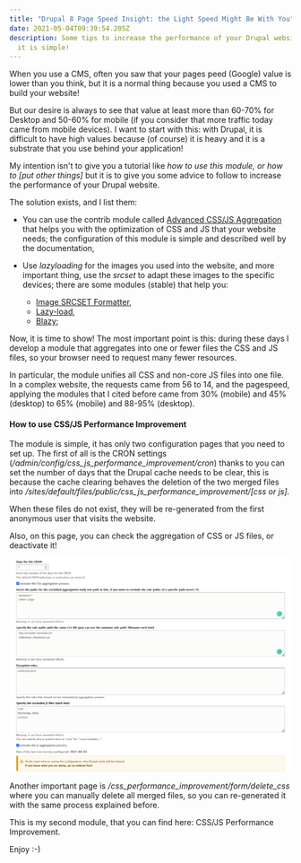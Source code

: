 ```yaml
---
title: "Drupal 8 Page Speed Insight: the Light Speed Might Be With You"
date: 2021-05-04T09:39:54.205Z
description: Some tips to increase the performance of your Drupal website. Yes,
  it is simple!
---
```

When you use a CMS, often you saw that your pages peed (Google) value is lower than you think, but it is a normal thing because you used a CMS to build your website! 

But our desire is always to see that value at least more than 60-70% for Desktop and 50-60% for mobile (if you consider that more traffic today came from mobile devices). I want to start with this: with Drupal, it is difficult to have high values because (of course) it is heavy and it is a substrate that you use behind your application! 

My intention isn't to give you a tutorial like *how to use this module, or how to \[put other things]* but it is to give you some advice to follow to increase the performance of your Drupal website.

The solution exists, and I list them: 

* You can use the contrib module called [Advanced CSS/JS Aggregation](https://www.drupal.org/project/advagg) that helps you with the optimization of CSS and JS that your website needs; the configuration of this module is simple and described well by the documentation,
* Use *lazyloading* for the images you used into the website, and more important thing, use the *srcset* to adapt these images to the specific devices; there are some modules (stable) that help you: 

  * [Image SRCSET Formatter](https://www.drupal.org/project/image_srcset_formatter),
  * [Lazy-load](https://www.drupal.org/project/lazy),
  * [Blazy](https://www.drupal.org/project/blazy);

Now, it is time to show! The most important point is this: during these days I develop a module that aggregates into one or fewer files the CSS and JS files, so your browser need to request many fewer resources.

In particular, the module unifies all CSS and non-core JS files into one file. In a complex website, the requests came from 56 to 14, and the pagespeed, applying the modules that I cited before came from 30% (mobile) and 45% (desktop) to 65% (mobile) and 88-95% (desktop).

#### How to use CSS/JS Performance Improvement

The module is simple, it has only two configuration pages that you need to set up. The first of all is the CRON settings (*/admin/config/css_js_performance_improvement/cron*) thanks to you can set the number of days that the Drupal cache needs to be clear, this is because the cache clearing behaves the deletion of the two merged files into */sites/default/files/public/css_js_performance_improvement/\[css or js]*. 

When these files do not exist, they will be re-generated from the first anonymous user that visits the website.

Also, on this page, you can check the aggregation of CSS or JS files, or deactivate it!

![settings_cron](settings_cron.png "Settings page for the module")

Another important page is */css_performance_improvement/form/delete_css* where you can manually delete all merged files, so you can re-generated it with the same process explained before.

This is my second module, that you can find here: CSS/JS Performance Improvement. 

Enjoy :-)